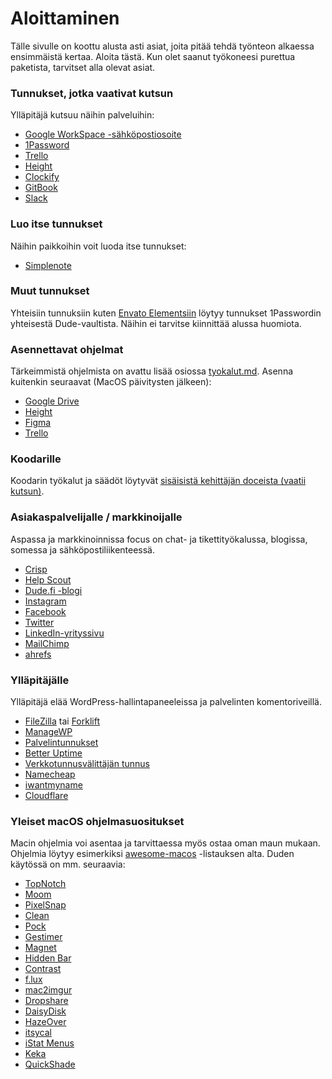 # Aloittaminen

Tälle sivulle on koottu alusta asti asiat, joita pitää tehdä työnteon alkaessa ensimmäistä kertaa. Aloita tästä. Kun olet saanut työkoneesi purettua paketista, tarvitset alla olevat asiat.

### Tunnukset, jotka vaativat kutsun

Ylläpitäjä kutsuu näihin palveluihin:

* [Google WorkSpace -sähköpostiosoite](https://admin.google.com/)
* [1Password](https://www.1password.com/)
* [Trello](https://www.trello.com/)
* [Height](https://height.app)
* [Clockify](https://clockify.me/)
* [GitBook](https://app.gitbook.com/)
* [Slack](https://dudet.slack.com/)

### Luo itse tunnukset

Näihin paikkoihin voit luoda itse tunnukset:

* [Simplenote](https://simplenote.com/)

### Muut tunnukset

Yhteisiin tunnuksiin kuten [Envato Elementsiin](https://elements.envato.com/) löytyy tunnukset 1Passwordin yhteisestä Dude-vaultista. Näihin ei tarvitse kiinnittää alussa huomiota.

### Asennettavat ohjelmat

Tärkeimmistä ohjelmista on avattu lisää osiossa [tyokalut.md](tyokalut.md "mention"). Asenna kuitenkin seuraavat (MacOS päivitysten jälkeen):

* [Google Drive](https://support.google.com/drive/answer/7329379?sjid=6647561413202587078-EU\&hl=fi)
* [Height](https://height.app)
* [Figma](https://www.figma.com/)
* [Trello](https://trello.com/fi/platforms)

### Koodarille

Koodarin työkalut ja säädöt löytyvät [sisäisistä kehittäjän doceista (vaatii kutsun)](http://localhost:5000/s/VVikkYgIZ9miBzwYDCYh/getting-started/first-day-at-work).

### Asiakaspalvelijalle / markkinoijalle

Aspassa ja markkinoinnissa focus on chat- ja tikettityökalussa, blogissa, somessa ja sähköpostiliikenteessä.

* [Crisp](https://crisp.chat/)
* [Help Scout](https://www.helpscout.com/)
* [Dude.fi -blogi](https://www.dude.fi/blogi)
* [Instagram](https://instagram.com/digitoimistodude/)
* [Facebook](https://www.facebook.com/digitoimistodude/)
* [Twitter](https://www.twitter.com/dudetoimisto/)
* [LinkedIn-yrityssivu](https://www.linkedin.com/company/digitoimisto-dude-oy/)
* [MailChimp](https://mailchimp.com/)
* [ahrefs](https://ahrefs.com/)

### Ylläpitäjälle

Ylläpitäjä elää WordPress-hallintapaneeleissa ja palvelinten komentoriveillä.

* [FileZilla](https://filezilla-project.org/) tai [Forklift](https://binarynights.com/)
* [ManageWP](https://orion.managewp.com/dashboard/)
* [Palvelintunnukset](https://handbook.dude.fi/palvelimet)
* [Better Uptime](https://status.dude.fi/)
* [Verkkotunnusvälittäjän tunnus](https://registry.domain.fi/s/)
* [Namecheap](https://www.namecheap.com/)
* [iwantmyname](https://iwantmyname.com/)
* [Cloudflare](https://www.cloudflare.com/)

### Yleiset macOS ohjelmasuositukset

Macin ohjelmia voi asentaa ja tarvittaessa myös ostaa oman maun mukaan. Ohjelmia löytyy esimerkiksi [awesome-macos](https://github.com/jaywcjlove/awesome-mac) -listauksen alta. Duden käytössä on mm. seuraavia:

* [TopNotch](https://topnotch.app/)
* [Moom](https://manytricks.com/moom/)
* [PixelSnap](https://getpixelsnap.com/)
* [Clean](https://rinik.net/clean/)
* [Pock](https://pock.dev/)
* [Gestimer](http://maddin.io/gestimer/)
* [Magnet](https://magnet.crowdcafe.com/)
* [Hidden Bar](https://github.com/dwarvesf/hidden)
* [Contrast](https://usecontrast.com/)
* [f.lux](https://justgetflux.com/)
* [mac2imgur](https://github.com/mileswd/mac2imgur)
* [Dropshare](https://dropshare.app/)
* [DaisyDisk](https://daisydiskapp.com/)
* [HazeOver](https://hazeover.com/)
* [itsycal](https://www.mowglii.com/itsycal/)
* [iStat Menus](https://bjango.com/mac/istatmenus/)
* [Keka](https://www.keka.io/en/)
* [QuickShade](https://apps.apple.com/us/app/quickshade/id931571202?mt=12)
